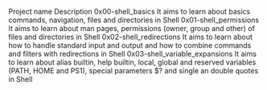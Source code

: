 Project name	Description
0x00-shell_basics	It aims to learn about basics commands, navigation, files and directories in Shell
0x01-shell_permissions	It aims to learn about man pages, permissions (owner, group and other) of files and directories in Shell
0x02-shell_redirections	It aims to learn about how to handle standard input and output and how to combine commands and filters with redirections in Shell
0x03-shell_variable_expansions	It aims to learn about alias builtin, help builtin, local, global and reserved variables (PATH, HOME and PS1), special parameters $? and single an double quotes in Shell
